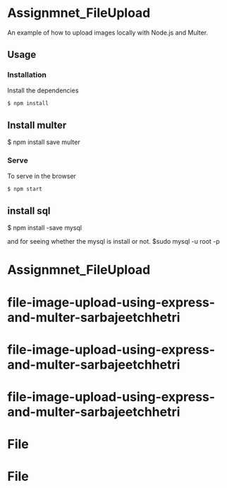# Assignmnet_FileUpload
An example of how to upload images locally with Node.js and Multer.


## Usage

### Installation

Install the dependencies

```sh
$ npm install
```

## Install multer
$ npm install save multer

### Serve
To serve in the browser

```sh
$ npm start
```

## install sql
$ npm install -save mysql

and for seeing whether the mysql is install or not.
$sudo mysql -u root -p





# Assignmnet_FileUpload
# file-image-upload-using-express-and-multer-sarbajeetchhetri
# file-image-upload-using-express-and-multer-sarbajeetchhetri
# file-image-upload-using-express-and-multer-sarbajeetchhetri
# File
# File
